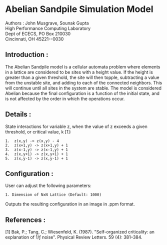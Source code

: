 # Abelian Sandpile Simulation Model #

Authors : John Musgrave, Sounak Gupta <br>
High Performance Computing Laboratory <br>
Dept of ECECS, PO Box 210030 <br>
Cincinnati, OH  45221--0030 <br>

## Introduction : ##

The Abelian Sandpile model is a cellular automata problem where elements in a lattice are considered to be sites with a height value.  If the height is greater than a given threshold, the site will then topple, subtracting a value from the unstable site, and adding to each of the connected neighbors.  This will continue until all sites in the system are stable.  The model is considered Abelian because the final configuration is a function of the initial state, and is not affected by the order in which the operations occur.

## Details : ##

State interactions for variable z, when the value of z exceeds a given threshold, or critical value, k [1]:

    1.  z(x,y) -> z(x,y) - 4
    2.  z(x+1,y) -> z(x+1,y) + 1
    3.  z(x-1,y) -> z(x-1,y) + 1
    4.  z(x,y+1) -> z(x,y+1) + 1
    5.  z(x,y-1) -> z(x,y-1) + 1


## Configuration : ##

User can adjust the following parameters:

    1. Dimension of NxN Lattice (Default: 1000)

Outputs the resulting configuration in an image in .ppm format.


## References : ##

[1] Bak, P.; Tang, C.; Wiesenfeld, K. (1987). "Self-organized criticality: an explanation of 1/ƒ noise". Physical Review Letters. 59 (4): 381–384.
